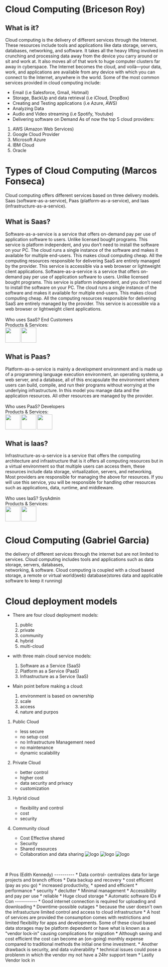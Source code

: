 # Cloud Computing (Briceson Roy)
## What is it?
Cloud computing is the delivery of different services through the Internet. These resources include tools and applications like data storage, servers, databases, networking, and software.
It takes all the heavy lifting involved in crunching and processing data away from the device you carry around or sit and work at. It also moves all of that work to huge computer clusters far away in cyberspace. The Internet becomes the cloud, and voilà—your data, work, and applications are available from any device with which you can connect to the Internet, anywhere in the world.
Some of the most common services provided in cloud computing include:
- Email (i.e Salesforce, Gmail, Hotmail)
- Storage, BackUp and data retrieval (i.e iCloud, DropBox)
- Creating and Testing applications (i.e Azure, AWS)
- Analyzing Data
- Audio and Video streaming (i.e Spotify, Youtube)
- Delivering software on Demand
As of now the top 5 cloud providers:
1. AWS (Amazon Web Services)
2. Google Cloud Provider
3. Microsoft Azure
4. IBM Cloud
5. Oracle

# Types of Cloud Computing (Marcos Fonseca)
Cloud computing offers different services based on three delivery models.
Saas (software-as-a-service), Paas (platform-as-a-service), and Iaas (infrastructure-as-a-service).

## What is Saas?
Software-as-a-service is a service that offers on-demand pay per use of application software to users. Unlike licensed bought programs. This service is platform independent, and you don’t need to install the software on your PC. The cloud runs a single instance of the software and makes it available for multiple end-users. This makes cloud computing cheap. All the computing resources responsible for delivering SaaS are entirely managed by the provider. This service is accessible via a web browser or lightweight client applications. 
Software-as-a-service is a service that offers on-demand pay per use of application software to users. Unlike licensed bought programs. This service is platform independent, and you don’t need to install the software on your PC. The cloud runs a single instance of the software and makes it available for multiple end-users. This makes cloud computing cheap. All the computing resources responsible for delivering SaaS are entirely managed by the provider. This service is accessible via a web browser or lightweight client applications.
<br>
<br>
Who uses SaaS? End Customers
<br>
Products & Services:
<br>
<a href="url"><img src="https://i.pinimg.com/736x/fa/54/58/fa54581266699091992a0945d4598670--online-marketing-companies-internet-marketing-company.jpg" align="left" height="48" width="48" ></a>
<a href="url"><img src="https://images.idgesg.net/images/article/2017/06/microsoft-office-365-logo-2016-100727915-large.jpg?auto=webp&quality=85,70)" align="left" height="48" width="48" ></a>
<br>
<br>
<br>
## What is Paas?
Platform-as-a-service is mainly a development environment and is made up of a programming language execution environment, an operating systema, a web server, and a database, all of this encapsulate the environment where users can build, compile, and run their programs without worrying at the underlying infrastructure. In this model you manage data and the application resources. All other resources are managed by the provider.
<br>
<br>
Who uses PaaS? Developers
<br>
Products & Services:
<br>
<a href="url"><img src="http://softwareengineeringdaily.com/wp-content/uploads/2019/05/MicrosoftAzure.png" align="left" height="48" width="48" ></a>
<a href="url"><img src="https://www.jdrf.org/wp-content/uploads/2020/12/AWS-logo-2.jpg" align="left" height="48" width="48" ></a>
<a href="url"><img src="https://images.consultingmag.com/contrib/content/uploads/sites/364/2021/07/Google-cloud-logo.jpg" align="left" height="48" width="48" ></a>
<br>
<br>
<br>
## What is Iaas?
Infrastructure-as-a-service is a service that offers the computing architecture and infrastructure that is it offers all computing resources but in a virtual environment so that multiple users can access them, these resources include data storage, virtualization, servers, and networking. Most providers are responsible for managing the above for resources. If you will use this service, you will be responsible for handling other resources such as applications, data, runtime, and middleware.
<br>
<br>
Who uses IaaS? SysAdmin
<br>
Products & Services:
<br>
<a href="url"><img src="https://p2zk82o7hr3yb6ge7gzxx4ki-wpengine.netdna-ssl.com/wp-content/uploads/AWS-EC2.png" align="left" height="48" width="48" ></a>
<a href="url"><img src="https://www.dailyhostnews.com/wp-content/uploads/2013/01/gogrid_logo_.png" align="left" height="48" width="48" ></a>
<br>
<br>
<br>
# Cloud Computing (Gabriel Garcia)
the delivery of different services through the internet but are not limited to services. 
Cloud computing includes tools and applications such as data storage, servers, databases, \
networking, & software.
Cloud computing is coupled with a cloud based storage, a remote or virtual world(web)
database(stores data and applicable software to keep it running) 
# Cloud deployment models
- There are four cloud deployment models:
    
    1.  public
    2.  private
    3.  community
    4.  hybrid
    5.  multi-cloud
- with three main cloud service models:
    
    1.  Software as a Service (SaaS)
    2.  Platform as a Service (PaaS)
    3.  Infrastructure as a Service (IaaS)
- Main point before making a cloud:
    
    1.  environment is based on ownership
    2.  scale
    3.  access
    4.  nature and purpos
1.  Public Cloud
    
    - less secure
    - no setup cost
    - no Infrastructure Management need
    - no maintenance
    - dynamic scalability
2.  Private Cloud
    
    - better control
    - higher cost
    - data security and privacy
    - customization
3.  Hybrid cloud
    
    - flexibility and control
    - cost
    - security
4.  Community cloud
    
    - Cost Effective shared
    - Security
    - Shared resources
    - Collaboration and data sharing
![logo](https://csharpcorner-mindcrackerinc.netdna-ssl.com/article/what-is-cloud-computing-explore-the-services-and-deployment-models/Images/IaaS-PaaS-SaaS-Cloud-Services.png)
![logo](https://sam-solutions.us/wp-content/uploads/What-Is-a-Cloud-Deployment-Model_-1024x767.png)
![logo](https://cf-assets.www.cloudflare.com/slt3lc6tev37/2FUanuH7qCS1oycfYY4IMn/6b790f0e98674ce50c37cf8909d8a4b2/multicloud-vs-hybrid-cloud.svg)
<br>
<br>
# Pros (Edith Kennedy)
---------- 
* Data control- centralizes data for large projects and branch offices
* Data backup and recovery
* cost efficient (pay as you go)
* increased productivity, 
* speed and efficient
* performance
* security 
* declutter
* Minimal management 
* Accessibility and pay per use 
* reliable 
* Huge cloud storage 
* Automatic software IDs
# Con
-----------
* Good internet connection is required for uploading and downloading
* Downtime-possible outages
* because the user doesn't own the infrastucture limited control 
and access to cloud infrastructure 
* A host of services are provided the consumption comes with restrictions 
and limited flexibility for apps and developments. Some of these cloud based data storages may be platform
dependent or have what is known as a "vendor lock-in" causing complications for migration
* Although saving and cost efficient the cost can become an (on-going) monthly expense compared 
to traditional methods the initial one time investment.
* Another drawback is security, and data vulnerability 
* technical issues could pose a problenm in which the vendor my not have a 24hr support team
* Lastly Vendor lock in 
